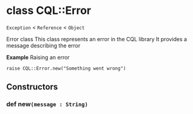 # class CQL::Error

`Exception` < `Reference` < `Object`

Error class This class represents an error in the CQL library It provides a message describing the error

**Example** Raising an error

```crystal
raise CQL::Error.new("Something went wrong")
```

## Constructors

### def new`(message : String)`
